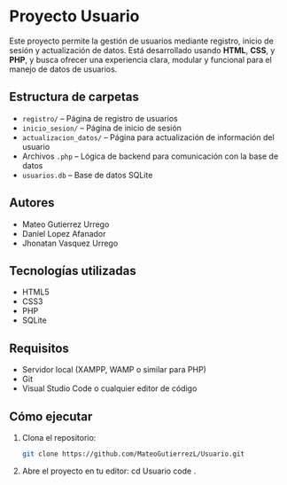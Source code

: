 # Proyecto Usuario

Este proyecto permite la gestión de usuarios mediante registro, inicio de sesión y actualización de datos. Está desarrollado usando **HTML**, **CSS**, y **PHP**, y busca ofrecer una experiencia clara, modular y funcional para el manejo de datos de usuarios.

## Estructura de carpetas

- `registro/` – Página de registro de usuarios
- `inicio_sesion/` – Página de inicio de sesión
- `actualizacion_datos/` – Página para actualización de información del usuario
- Archivos `.php` – Lógica de backend para comunicación con la base de datos
- `usuarios.db` – Base de datos SQLite

## Autores

- Mateo Gutierrez Urrego 
- Daniel Lopez Afanador
- Jhonatan Vasquez Urrego 

## Tecnologías utilizadas

- HTML5
- CSS3
- PHP
- SQLite

## Requisitos

- Servidor local (XAMPP, WAMP o similar para PHP)
- Git
- Visual Studio Code o cualquier editor de código

## Cómo ejecutar

1. Clona el repositorio:

   ```bash
   git clone https://github.com/MateoGutierrezL/Usuario.git

2. Abre el proyecto en tu editor: 
   cd Usuario
   code .
